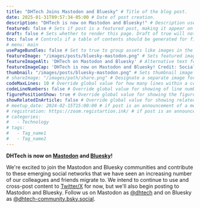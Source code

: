 ```yaml
---
title: "DHTech Joins Mastodon and Bluesky" # Title of the blog post.
date: 2025-01-31T09:57:34-05:00 # Date of post creation.
description: "DHTech is now on Mastodon and Bluesky!" # Description used for search engine.
featured: false # Sets if post is a featured post, making it appear on the sidebar. A featured post won't be listed on the sidebar if it's the current page
draft: false # Sets whether to render this page. Draft of true will not be rendered.
toc: false # Controls if a table of contents should be generated for first-level links automatically.
# menu: main
usePageBundles: false # Set to true to group assets like images in the same folder as this post.
featureImage: "/images/posts/bluesky-mastodon.png" # Sets featured image on blog post.
featureImageAlt: 'DHTech on Mastodon and Bluesky' # Alternative text for featured image.
featureImageCap: 'DHTech is now on Mastodon and Bluesky! Credit: SocialBee' # Caption (optional).
thumbnail: "/images/posts/bluesky-mastodon.png" # Sets thumbnail image appearing inside card on homepage.
# shareImage: "/images/path/share.png" # Designate a separate image for social media sharing.
codeMaxLines: 10 # Override global value for how many lines within a code block before auto-collapsing.
codeLineNumbers: false # Override global value for showing of line numbers within code block.
figurePositionShow: true # Override global value for showing the figure label.
showRelatedInArticle: false # Override global value for showing related posts in this series at the end of the content.
# meetup_date: 2024-02-15T15:00:00 # if post is an announcement of a meetup, the date and time of the meetup
# registration: https://zoom.registartion.ink/ # if post is an announcement of a meetup or another event with registration, the link to register. It will show up on the top of the post.
# categories:
#   - Technology
# tags:
#   - Tag_name1
#   - Tag_name2
---
```


**DHTech is now on [Mastodon](https://fedihum.org/@dhtech) and [Bluesky](https://bsky.app/profile/dhtech.bsky.social)!** 

We're excited to join the Mastodon and Bluesky communities and contribute to these emerging social networks that we have seen an increasing number of our colleagues and friends migrate to. We intend to continue to use and cross-post content to [Twitter/X](https://x.com/dhtech_group) for now, but we'll also begin posting to Mastodon and Bluesky. Follow us on Mastodon as [@dhtech](https://fedihum.org/@dhtech) and on Bluesky as [@dhtech-community.bsky.social](https://bsky.app/profile/dhtech-community.bsky.social).
